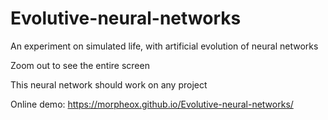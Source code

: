 # Evolutive-neural-networks

An experiment on simulated life, with artificial evolution of neural networks

Zoom out to see the entire screen

This neural network should work on any project

Online demo:
https://morpheox.github.io/Evolutive-neural-networks/
